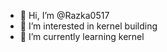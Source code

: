 - 👋 Hi, I’m @Razka0517
- 👀 I’m interested in kernel building 
- 🌱 I’m currently learning kernel

<!---
Razka0517/Razka0517 is a ✨ special ✨ repository because its `README.md` (this file) appears on your GitHub profile.
You can click the Preview link to take a look at your changes.
--->
